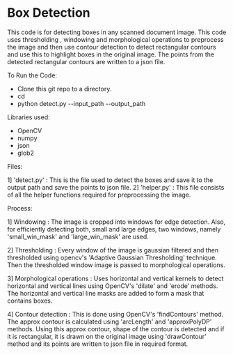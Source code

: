 Box Detection
=============

This code is for detecting boxes in any scanned document image.
This code uses thresholding , windowing and morphological operations to preprocess the image and 
then use contour detection to detect rectangular contours and use this to highlight boxes in the original image.
The points from the detected rectangular contours are written to a json file.

To Run the Code:

- Clone this git repo to a directory.
- cd <to cloned directory>
- python detect.py --input_path <path to input images. default = './examples/inputs'> --output_path <path to output images. default = './output'>


Libraries used:

- OpenCV
- numpy
- json
- glob2

Files:

1] 'detect.py' : This is the file used to detect the boxes and save it to the output path and save the points to json file.
2] 'helper.py' : This file consists of all the helper functions required for preprocessing the image.

Process:

1] Windowing : The image is cropped into windows for edge detection. Also, for efficiently detecting both, small and large edges,
two windows, namely 'small_win_mask' and 'large_win_mask' are used.

2] Thresholding : Every window of the image is gaussian filtered and then thresholded using opencv's 'Adaptive Gaussian Thresholding' technique.
Then the thresholded window image is passed to morphological operations.
    
3] Morphological operations : Uses horizontal and vertical kernels to detect horizontal and vertical lines using OpenCV's 'dilate' and 'erode' methods.
The horizontal and vertical line masks are added to form a mask that contains boxes.

4] Contour detection : This is done using OpenCV's 'findContours' method. The approx contour is calculated using 'arcLength' and 'approxPolyDP' methods. 
Using this approx contour, shape of the contour is detected and if it is rectangular, it is drawn on the original image using 'drawContour' method and
its points are written to json file in required format.



